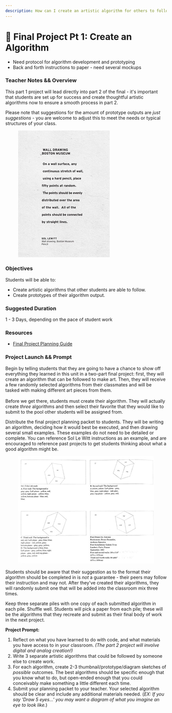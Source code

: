 ```yaml
---
description: How can I create an artistic algorithm for others to follow?
---
```


# 🎨 Final Project Pt 1: Create an Algorithm

* Need protocol for algorithm development and prototyping
* Back and forth instructions to paper - need several mockups

### Teacher Notes && Overview

This part 1 project will lead directly into part 2 of the final - it's important that students are set up for success and create thoughtful artistic algorithms now to ensure a smooth process in part 2.

Please note that suggestions for the amount of prototype outputs are _just suggestions_ - you are welcome to adjust this to meet the needs or typical structures of your class.&#x20;

<figure><img src="../.gitbook/assets/image (1).png" alt="" width="286"><figcaption></figcaption></figure>

### Objectives

Students will be able to:

* Create artistic algorithms that other students are able to follow.
* Create prototypes of their algorithm output.

### Suggested Duration

1 - 3 Days, depending on the pace of student work

### Resources

* [Final Project Planning Guide](https://docs.google.com/document/d/1PzLbwPX8I00Z\_pOY1llU-8SNtoAPw7k0Pov6GdXAmVU/copy)

### Project Launch && Prompt

Begin by telling students that they are going to have a chance to show off everything they learned in this unit in a two-part final project: first, they will create an algorithm that can be followed to make art. Then, they will receive a few randomly selected algorithms from their classmates and will be tasked with making different art pieces from them.\
\
Before we get there, students must create their algorithm. They will actually create _three_ algorithms and then select their favorite that they would like to submit to the pool other students will be assigned from.

Distribute the final project planning packet to students. They will be writing an algorithm, deciding how it would best be executed, and then drawing several small examples. These examples do not need to be detailed or complete. You can reference Sol Le Witt instructions as an example, and are encouraged to reference past projects to get students thinking about what a good algorithm might be.

<figure><img src="../.gitbook/assets/image.png" alt=""><figcaption></figcaption></figure>

Students should be aware that their suggestion as to the format their algorithm should be completed in is _not_ a guarantee - their peers may follow their instruction and may not. After they've created their algorithms, they will randomly submit one that will be added into the classroom mix three times.

Keep three separate piles with one copy of each submitted algorithm in each pile. Shuffle well. Students will pick a paper from each pile; these will be the algorithms that they recreate and submit as their final body of work in the next project.

**Project Prompt:**

1. Reflect on what you have learned to do with code, and what materials you have access to in your classroom. _(The part 2 project will involve digital and analog creation!)_
2. Write 3 separate artistic algorithms that could be followed by someone else to create work.
3. For each algorithm, create 2-3 thumbnail/prototype/diagram sketches of _possible_ outcomes. The best algorithms should be specific enough that you know what to do, but open-ended enough that you could conceivably make something a little different each time.
4. Submit your planning packet to your teacher. Your selected algorithm should be clear and include any additional materials needed. (_EX: If you say 'Draw 5 eyes...' you may want a diagram of what you imagine an eye to look like._)&#x20;
